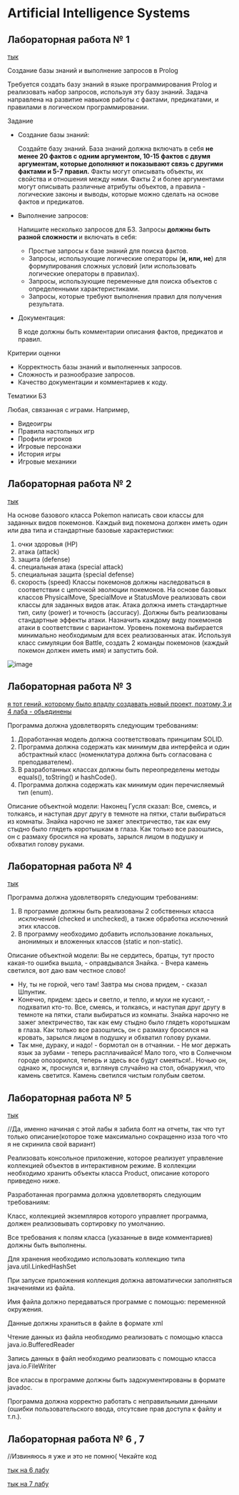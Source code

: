 # Artificial Intelligence Systems

## Лабораторная работа № 1
[тык](https://github.com/avolidaga/lab1-ais)


Создание базы знаний и выполнение запросов в Prolog

Требуется создать базу знаний в языке программирования Prolog и реализовать набор запросов, используя эту базу знаний. Задача направлена на развитие навыков работы с фактами, предикатами, и правилами в логическом программировании.

Задание

- Создание базы знаний:
    
    Создайте базу знаний. База знаний должна включать в себя **не менее 20 фактов с одним аргументом, 10-15 фактов с двумя аргументам, которые дополняют и показывают связь с другими фактами и 5-7 правил.** Факты могут описывать объекты, их свойства и отношения между ними. Факты 2 и более аргументами могут описывать различные атрибуты объектов, а правила - логические законы и выводы, которые можно сделать на основе фактов и предикатов.
    
- Выполнение запросов:
    
    Напишите несколько запросов для БЗ. Запросы **должны быть разной сложности** и включать в себя:
    
    - Простые запросы к базе знаний для поиска фактов.
    - Запросы, использующие логические операторы (**и, или, не**) для формулирования сложных условий (или использовать логические операторы в правилах).
    - Запросы, использующие переменные для поиска объектов с определенными характеристиками.
    - Запросы, которые требуют выполнения правил для получения результата.
- Документация:
    
    В коде должны быть комментарии описания фактов, предикатов и правил.
    

Критерии оценки

- Корректность базы знаний и выполненных запросов.
- Сложность и разнообразие запросов.
- Качество документации и комментариев к коду.

Тематики БЗ

Любая, связанная с играми. Например,

- Видеоигры
- Правила настольных игр
- Профили игроков
- Игровые персонажи
- История игры
- Игровые механики


## Лабораторная работа № 2 

[тык](https://github.com/avolidaga/lab2-ais)

На основе базового класса Pokemon написать свои классы для заданных видов покемонов. Каждый вид покемона должен иметь один или два типа и стандартные базовые характеристики:
1.	очки здоровья (HP)
2.	атака (attack)
3.	защита (defense)
4.	специальная атака (special attack)
5.	специальная защита (special defense)
6.	скорость (speed)
Классы покемонов должны наследоваться в соответствии с цепочкой эволюции покемонов. На основе базовых классов PhysicalMove, SpecialMove и StatusMove реализовать свои классы для заданных видов атак.
Атака должна иметь стандартные тип, силу (power) и точность (accuracy). Должны быть реализованы стандартные эффекты атаки. Назначить каждому виду покемонов атаки в соответствии с вариантом. Уровень покемона выбирается минимально необходимым для всех реализованных атак.
Используя класс симуляции боя Battle, создать 2 команды покемонов (каждый покемон должен иметь имя) и запустить бой.


![image](https://user-images.githubusercontent.com/127943609/225381833-0d1adb14-a63d-4129-ae3b-bdb28f68bec5.jpeg)




## Лабораторная работа № 3

[я тот гений, которому было впадлу создавать новый проект, поэтому 3 и 4 лаба - обьединены](https://github.com/avolidaga/lab3-4-programming)

Программа должна удовлетворять следующим требованиям:
1.	Доработанная модель должна соответствовать принципам SOLID.
2.	Программа должна содержать как минимум два интерфейса и один абстрактный класс (номенклатура должна быть согласована с преподавателем).
3.	В разработанных классах должны быть переопределены методы equals(), toString() и hashCode().
4.	Программа должна содержать как минимум один перечисляемый тип (enum).


Описание объектной модели: 
Наконец Гусля сказал: Все, смеясь, и толкаясь, и наступая друг другу в  темноте  на  пятки, стали выбираться из комнаты. Знайка нарочно не  зажег  электричество,  так как ему стыдно было глядеть коротышкам в глаза. Как только все  разошлись, он с размаху бросился на кровать,  зарылся  лицом  в  подушку  и  обхватил голову руками.


## Лабораторная работа № 4
[тык](https://github.com/avolidaga/lab3-4-programming)

Программа должна удовлетворять следующим требованиям:
1.	В программе должны быть реализованы 2 собственных класса исключений (checked и unchecked), а также обработка исключений этих классов.
2.	В программу необходимо добавить использование локальных, анонимных и вложенных классов (static и non-static).


Описание объектной модели: 
Вы не сердитесь,  братцы,  тут  просто  какая-то  ошибка  вышла,  - оправдывался Знайка. - Вчера камень светился, вот даю вам честное слово!
- Ну, ты не горюй,  чего  там!  Завтра  мы  снова  придем,  -  сказал Шпунтик.
- Конечно, придем: здесь и светло, и  тепло,  и  мухи  не  кусают,  - подхватил кто-то.
Все, смеясь, и толкаясь, и наступая друг другу в  темноте  на  пятки, стали выбираться из комнаты. Знайка нарочно не  зажег  электричество,  так как ему стыдно было глядеть коротышкам в глаза. Как только все  разошлись, он с размаху бросился на кровать,  зарылся  лицом  в  подушку  и  обхватил голову руками.
- Так мне, дураку, и надо! - бормотал он в отчаянии. - Не мог держать язык за зубами - теперь расплачивайся! Мало того, что в  Солнечном  городе опозорился, теперь и здесь все будут смеяться!..
Ночью он, однако ж, проснулся и, взглянув случайно на стол, обнаружил, что камень светится. Камень светился чистым голубым светом. 



## Лабораторная работа № 5 

[тык](https://github.com/avolidaga/lab5-programming)

//Да, именно начиная с этой лабы я забила болт на отчеты, так что тут только описание(которое тоже максимально сокращенно изза того что я не скринила свой вариант)

Реализовать консольное приложение, которое реализует управление коллекцией объектов в интерактивном режиме. В коллекции необходимо хранить объекты класса Product, описание которого приведено ниже.

Разработанная программа должна удовлетворять следующим требованиям:

Класс, коллекцией экземпляров которого управляет программа, должен реализовывать сортировку по умолчанию.

Все требования к полям класса (указанные в виде комментариев) должны быть выполнены.

Для хранения необходимо использовать коллекцию типа java.util.LinkedHashSet

При запуске приложения коллекция должна автоматически заполняться значениями из файла.

Имя файла должно передаваться программе с помощью: переменной окружения.

Данные должны храниться в файле в формате xml

Чтение данных из файла необходимо реализовать с помощью класса java.io.BufferedReader

Запись данных в файл необходимо реализовать с помощью класса java.io.FileWriter

Все классы в программе должны быть задокументированы в формате javadoc.

Программа должна корректно работать с неправильными данными (ошибки пользовательского ввода, отсутсвие прав доступа к файлу и т.п.).



## Лабораторная работа № 6 , 7 

//Извиняюсь я уже и это не помню( Чекайте код

[тык на 6 лабу](https://github.com/avolidaga/lab6-programming.git)

[тык на 7 лабу](https://github.com/avolidaga/lab7-programming.git)

